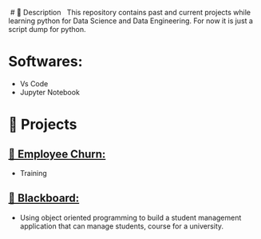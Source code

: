  # 📌 Description  
This repository contains past and current projects while learning python for Data Science and Data Engineering. For now it is just a script dump for python.

# Softwares:
- Vs Code
- Jupyter Notebook

# 🚀 Projects
## [📂 Employee Churn:](Predicting%Employee%Churn.ipynb)
- Training

## [📂 Blackboard:](Blackboard.py)
- Using object oriented programming to build a student management application that can manage students, course for a university.
